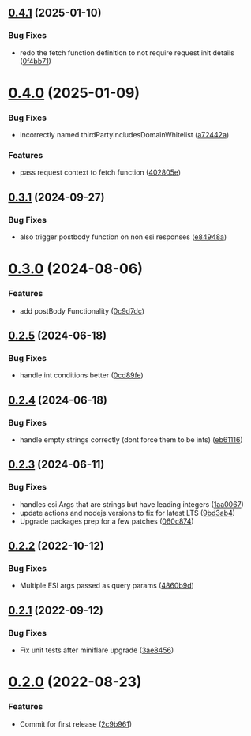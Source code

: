 ## [0.4.1](https://github.com/cdloh/cloudflare-esi/compare/v0.4.0...v0.4.1) (2025-01-10)


### Bug Fixes

* redo the fetch function definition to not require request init details ([0f4bb71](https://github.com/cdloh/cloudflare-esi/commit/0f4bb718c0cf20e42248028cfda62cf23f2fa41e))

# [0.4.0](https://github.com/cdloh/cloudflare-esi/compare/v0.3.1...v0.4.0) (2025-01-09)


### Bug Fixes

* incorrectly named thirdPartyIncludesDomainWhitelist ([a72442a](https://github.com/cdloh/cloudflare-esi/commit/a72442acf0df84e790d6f0978b4809f84e62bab2))


### Features

* pass request context to fetch function ([402805e](https://github.com/cdloh/cloudflare-esi/commit/402805ec8cf3a2b59f034fc21c37a7f47d13daa8))

## [0.3.1](https://github.com/cdloh/cloudflare-esi/compare/v0.3.0...v0.3.1) (2024-09-27)


### Bug Fixes

* also trigger postbody function on non esi responses ([e84948a](https://github.com/cdloh/cloudflare-esi/commit/e84948a7f4997d3de5465fa6ffc860aa87f309d1))

# [0.3.0](https://github.com/cdloh/cloudflare-esi/compare/v0.2.5...v0.3.0) (2024-08-06)


### Features

* add postBody Functionality ([0c9d7dc](https://github.com/cdloh/cloudflare-esi/commit/0c9d7dce6ce7e9e4c0372cc640d45efb0d7c8bc8))

## [0.2.5](https://github.com/cdloh/cloudflare-esi/compare/v0.2.4...v0.2.5) (2024-06-18)


### Bug Fixes

* handle int conditions better ([0cd89fe](https://github.com/cdloh/cloudflare-esi/commit/0cd89feee6f1f0ab4ef3ab45918803fd8188c791))

## [0.2.4](https://github.com/cdloh/cloudflare-esi/compare/v0.2.3...v0.2.4) (2024-06-18)


### Bug Fixes

* handle empty strings correctly (dont force them to be ints) ([eb61116](https://github.com/cdloh/cloudflare-esi/commit/eb61116a9a0f24c8fe778c9c83df70136d0ffce1))

## [0.2.3](https://github.com/cdloh/cloudflare-esi/compare/v0.2.2...v0.2.3) (2024-06-11)


### Bug Fixes

* handles esi Args that are strings but have leading integers ([1aa0067](https://github.com/cdloh/cloudflare-esi/commit/1aa006710636e72ae6a9f52fc1f5dba7fbfee29d))
* update actions and nodejs versions to fix for latest LTS ([9bd3ab4](https://github.com/cdloh/cloudflare-esi/commit/9bd3ab4b47b973663b42f5363da087d328fea79b))
* Upgrade packages prep for a few patches ([060c874](https://github.com/cdloh/cloudflare-esi/commit/060c8744942a0ece2635d5d51cc22c497952918a))

## [0.2.2](https://github.com/cdloh/cloudflare-esi/compare/v0.2.1...v0.2.2) (2022-10-12)


### Bug Fixes

* Multiple ESI args passed as query params ([4860b9d](https://github.com/cdloh/cloudflare-esi/commit/4860b9df56d4965d0bfeee9a5a6c8be112b5548a))

## [0.2.1](https://github.com/cdloh/cloudflare-esi/compare/v0.2.0...v0.2.1) (2022-09-12)


### Bug Fixes

* Fix unit tests after miniflare upgrade ([3ae8456](https://github.com/cdloh/cloudflare-esi/commit/3ae84569da9a93978d891277aacf409e551d6542))

# [0.2.0](https://github.com/cdloh/cloudflare-esi/compare/v0.1.2...v0.2.0) (2022-08-23)


### Features

* Commit for first release ([2c9b961](https://github.com/cdloh/cloudflare-esi/commit/2c9b9614c1809e0592052072f2563589b93751d9))
